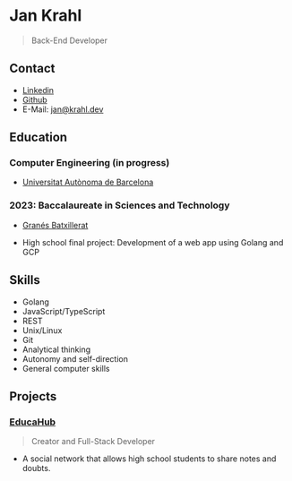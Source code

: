 # Jan Krahl
> Back-End Developer

## Contact
- [Linkedin](https://www.linkedin.com/in/jan-krahl/)
- [Github](https://github.com/jkrahl)
- E-Mail: [jan@krahl.dev](mailto:jan@krahl.dev)

## Education
### Computer Engineering (in progress)
- [Universitat Autònoma de Barcelona](https://www.uab.cat/web/estudiar/ehea-degrees/general-information-1216708259085.html?param1=1263367146646)
### 2023: Baccalaureate in Sciences and Technology
- [Granés Batxillerat](https://batxilleratgranes.com/)

- High school final project: Development of a web app using Golang and GCP

## Skills
- Golang
- JavaScript/TypeScript
- REST
- Unix/Linux
- Git
- Analytical thinking
- Autonomy and self-direction
- General computer skills

## Projects

### [EducaHub](https://educahub.app/)
> Creator and Full-Stack Developer
- A social network that allows high school students to share notes and doubts.